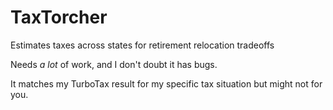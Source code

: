 # TaxTorcher
Estimates taxes across states for retirement relocation tradeoffs

Needs *a lot* of work, and I don't doubt it has bugs.

It matches my TurboTax result for my specific tax situation but might not for you.
